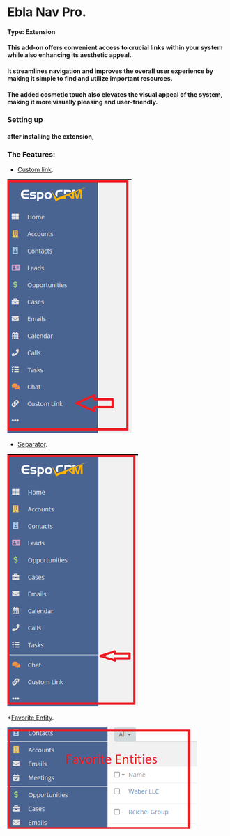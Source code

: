 # Ebla Nav Pro.

#### Type: Extension

#### This add-on offers convenient access to crucial links within your system while also enhancing its aesthetic appeal.

#### It streamlines navigation and improves the overall user experience by making it simple to find and utilize important resources.

#### The added cosmetic touch also elevates the visual appeal of the system, making it more visually pleasing and user-friendly.

[//]: # (Demo)

[//]: # (#### [Demo]&#40;https://demo.eblasoft.com.tr/#Task/create&#41;)

[//]: # (change id-video )

[//]: # (<iframe width="650" height="315" src="https://www.youtube.com/embed/id-video" frameborder="0" allow="accelerometer; autoplay; clipboard-write; encrypted-media; gyroscope; picture-in-picture" allowfullscreen></iframe>)

### Setting up

#### after installing the extension,

### The Features:

* [Custom link](custom-link/custom-link.md).

![Custom Link](../../_static/images/extensions/ebla-nav-pro/setting-up/custom-link/custom-link-res.png)

* [Separator](separator/separator.md).

![Separator](../../_static/images/extensions/ebla-nav-pro/setting-up/separator/separator-res.png)

*[Favorite Entity](favorite-entity/favorite-entity.md).

![Favorite Entity](../../_static/images/extensions/ebla-nav-pro/setting-up/favorite-entity/favorite-entity-res.png)

[//]: # (* [Apply ACL]&#40;quick-create/quick-create.md&#41;.)